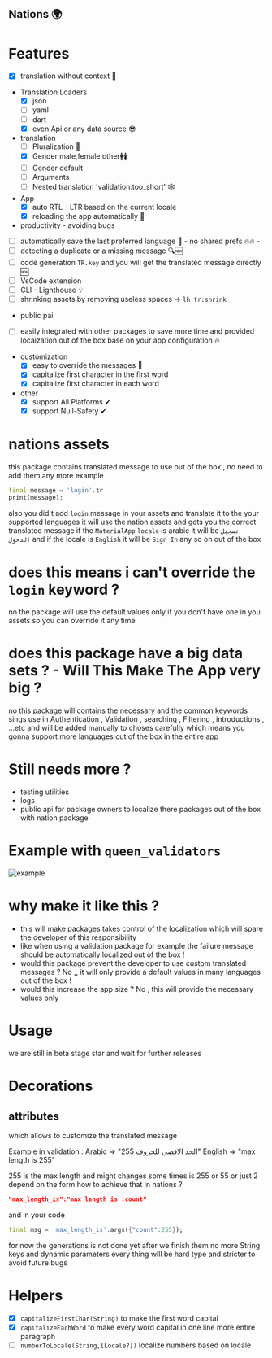 ## **Nations 🌍**

# Features

- [x] translation without context 🚀
- Translation Loaders
  - [x] json
  - [ ] yaml
  - [ ] dart
  - [x] even Api or any data source 😎
- translation
  - [ ] Pluralization 💪
  - [x] Gender male,female other🚹🚺
  - [ ] Gender default
  - [ ] Arguments
  - [ ] Nested translation 'validation.too_short' 🕸
- App
  - [x] auto RTL - LTR based on the current locale
  - [x] reloading the app automatically 🔄
- productivity - avoiding bugs
- [ ] automatically save the last preferred language 🚀 - no shared prefs 🔥🔥 -
- [ ] detecting a duplicate or a missing message 🔍🆕
- [ ] code generation `TR.key` and you will get the translated message directly 🆕
- [ ] VsCode extension
- [ ] CLI - Lighthouse 💡
- [ ] shrinking assets by removing useless spaces -> `lh tr:shrink`
- public pai
- [ ] easily integrated with other packages to save more time and provided locaization out of the box base on your app configuration 🔥
- customization
  - [x] easy to override the messages 🔱
  - [x] capitalize first character in the first word
  - [x] capitalize first character in each word
- other
  - [x] support All Platforms ✔
  - [x] support Null-Safety ✔

# nations assets

this package contains translated message to use out of the box , no need to add them any more
example

```dart
final message = 'login'.tr
print(message);
```

also you did't add `login` message in your assets and translate it to the your supported languages
it will use the nation assets and gets you the correct translated message
if the `MaterialApp` `locale` is arabic it will be `تسجيل الدخول` and if the locale is `English` it will be `Sign In` any so on out of the box

# does this means i can't override the `login` keyword ?

no the package will use the default values only if you don't have one in you assets so you can override it any time

# does this package have a big data sets ? - Will This Make The App very big ?

no this package will contains the necessary and the common keywords sings use in Authentication , Validation , searching , Filtering , introductions , ...etc and will be added manually to choses carefully
which means you gonna support more languages out of the box in the entire app

# Still needs more ?

- testing utilities
- logs
- public api for package owners to localize there packages out of the box with nation package

# Example with `queen_validators`

![example](https://github.com/maxzod/nations/blob/testing/images/example_with_queen_validators.png)

# why make it like this ?

- this will make packages takes control of the localization which will spare the developer of this responsibility
- like when using a validation package for example the failure message should be automatically localized out of the box !
- would this package prevent the developer to use custom translated messages ? No ,, it will only provide a default values in many languages out of the box !
- would this increase the app size ? No , this will provide the necessary values only

# Usage

we are still in beta stage star and wait for further releases

# Decorations

## attributes

which allows to customize the translated message

Example in validation :
Arabic => "الحد الاقصي للحروف 255"
English => "max length is 255"

255 is the max length and might changes some times is 255 or 55 or just 2 depend on the form
how to achieve that in nations ?

```json
"max_length_is":"max length is :count"
```

and in your code

```dart
final msg = 'max_length_is'.args({"count":255});
```

for now the generations is not done yet after we finish them no
more String keys and dynamic parameters every thing will be hard type and stricter to avoid future bugs

# Helpers

- [x] `capitalizeFirstChar(String)` to make the first word capital
- [x] `capitalizeEachWord` to make every word capital in one line more entire paragraph
- [ ] `numberToLocale(String,[Locale?])` localize numbers based on locale
